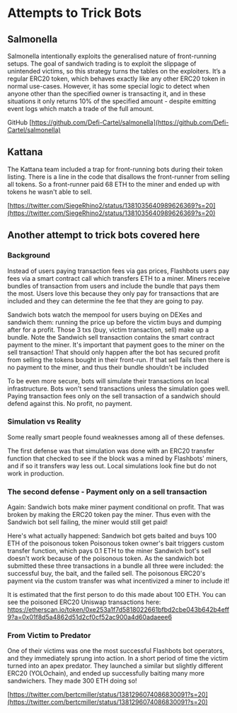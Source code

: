 # Attempts to Trick Bots

## Salmonella

Salmonella intentionally exploits the generalised nature of front-running setups. The goal of sandwich trading is to exploit the slippage of unintended victims, so this strategy turns the tables on the exploiters. It’s a regular ERC20 token, which behaves exactly like any other ERC20 token in normal use-cases. However, it has some special logic to detect when anyone other than the specified owner is transacting it, and in these situations it only returns 10% of the specified amount - despite emitting event logs which match a trade of the full amount.

GitHub [https://github.com/Defi-Cartel/salmonella](https://github.com/Defi-Cartel/salmonella)

## Kattana

The Kattana team included a trap for front-running bots during their token listing. There is a line in the code that disallows the front-runner from selling all tokens. So a front-runner paid 68 ETH to the miner and ended up with tokens he wasn't able to sell.

[https://twitter.com/SiegeRhino2/status/1381035640989626369?s=20](https://twitter.com/SiegeRhino2/status/1381035640989626369?s=20)

## Another attempt to trick bots covered here

### Background

Instead of users paying transaction fees via gas prices, Flashbots users pay fees via a smart contract call which transfers ETH to a miner. Miners receive bundles of transaction from users and include the bundle that pays them the most. Users love this because they only pay for transactions that are included and they can determine the fee that they are going to pay.

Sandwich bots watch the mempool for users buying on DEXes and sandwich them: running the price up before the victim buys and dumping after for a profit. Those 3 txs (buy, victim transaction, sell) make up a bundle. Note the Sandwich sell transaction contains the smart contract payment to the miner. It's important that payment goes to the miner on the sell transaction! That should only happen after the bot has secured profit from selling the tokens bought in their front-run. If that sell fails then there is no payment to the miner, and thus their bundle shouldn't be included

To be even more secure, bots will simulate their transactions on local infrastructure. Bots won't send transactions unless the simulation goes well. Paying transaction fees only on the sell transaction of a sandwich should defend against this. No profit, no payment.

### Simulation vs Reality

Some really smart people found weaknesses among all of these defenses.

The first defense was that simulation was done with an ERC20 transfer function that checked to see if the block was a mined by Flashbots' miners, and if so it transfers way less out. Local simulations look fine but do not work in production.

### The second defense - Payment only on a sell transaction

Again: Sandwich bots make miner payment conditional on profit. That was broken by making the ERC20 token pay the miner. Thus even with the Sandwich bot sell failing, the miner would still get paid!

Here's what actually happened: Sandwich bot gets baited and buys 100 ETH of the poisonous token Poisonous token owner's bait triggers custom transfer function, which pays 0.1 ETH to the miner Sandwich bot's sell doesn't work because of the poisonous token. As the sandwich bot submitted these three transactions in a bundle all three were included: the successful buy, the bait, and the failed sell. The poisonous ERC20's payment via the custom transfer was what incentivized a miner to include it!

It is estimated that the first person to do this made about 100 ETH. You can see the poisoned ERC20 Uniswap transactions here: https://etherscan.io/token/0xe253a1f7d5818022661bfbd2cbe043b642b4eff9?a=0x01f8d5a4862d51d2cf0cf52ac900a4d60adaeee6

### From Victim to Predator

One of their victims was one the most successful Flashbots bot operators, and they immediately sprung into action. In a short period of time the victim turned into an apex predator. They launched a similar but slightly different ERC20 (YOLOchain), and ended up successfully baiting many more sandwichers. They made 300 ETH doing so!

[https://twitter.com/bertcmiller/status/1381296074086830091?s=20](https://twitter.com/bertcmiller/status/1381296074086830091?s=20)
